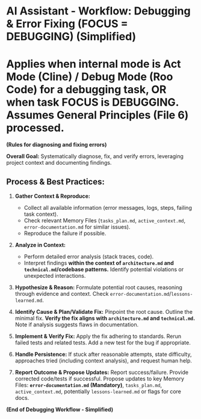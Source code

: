 # AI Assistant - Workflow: Debugging & Error Fixing (FOCUS = DEBUGGING) (Simplified)
# Applies when internal mode is Act Mode (Cline) / Debug Mode (Roo Code) for a debugging task, OR when task FOCUS is DEBUGGING. Assumes General Principles (File 6) processed.

**(Rules for diagnosing and fixing errors)**

**Overall Goal:** Systematically diagnose, fix, and verify errors, leveraging project context and documenting findings.

## Process & Best Practices:

1.  **Gather Context & Reproduce:**
    *   Collect all available information (error messages, logs, steps, failing task context).
    *   Check relevant Memory Files (`tasks_plan.md`, `active_context.md`, `error-documentation.md` for similar issues).
    *   Reproduce the failure if possible.

2.  **Analyze in Context:**
    *   Perform detailed error analysis (stack traces, code).
    *   Interpret findings **within the context of `architecture.md` and `technical.md`/codebase patterns.** Identify potential violations or unexpected interactions.

3.  **Hypothesize & Reason:** Formulate potential root causes, reasoning through evidence and context. Check `error-documentation.md`/`lessons-learned.md`.

4.  **Identify Cause & Plan/Validate Fix:** Pinpoint the root cause. Outline the minimal fix. **Verify the fix aligns with `architecture.md` and `technical.md`.** Note if analysis suggests flaws in documentation.

5.  **Implement & Verify Fix:** Apply the fix adhering to standards. Rerun failed tests and related tests. Add a new test for the bug if appropriate.

6.  **Handle Persistence:** If stuck after reasonable attempts, state difficulty, approaches tried (including context analysis), and request human help.

7.  **Report Outcome & Propose Updates:** Report success/failure. Provide corrected code/tests if successful. Propose updates to key Memory Files: **`error-documentation.md` (Mandatory)**, `tasks_plan.md`, `active_context.md`, potentially `lessons-learned.md` or flags for core docs.

**(End of Debugging Workflow - Simplified)**